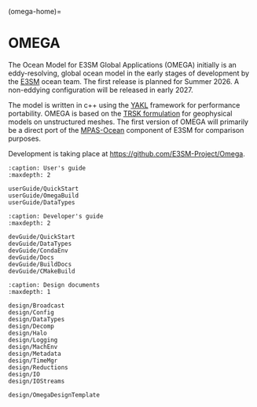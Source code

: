 (omega-home)=
# OMEGA

The Ocean Model for E3SM Global Applications (OMEGA) initially is an eddy-resolving, 
global ocean model in the early stages of development by the 
[E3SM](https://e3sm.org/) ocean team.  The first release is planned for
Summer 2026.  A non-eddying configuration will be released in early 2027.

The model is written in c++ using the [YAKL](https://github.com/mrnorman/YAKL)
framework for performance portability.  OMEGA is based on the 
[TRSK formulation](https://doi.org/10.1016/j.jcp.2009.08.006) for geophysical 
models on unstructured meshes. The first version of OMEGA will primarily be a direct port
of the [MPAS-Ocean](https://e3sm.org/model/e3sm-model-description/v1-description/v1-ocean-sea-ice-land-ice/)
component of E3SM for comparison purposes.

Development is taking place at https://github.com/E3SM-Project/Omega.


```{toctree}
:caption: User's guide
:maxdepth: 2

userGuide/QuickStart
userGuide/OmegaBuild
userGuide/DataTypes
```

```{toctree}
:caption: Developer's guide
:maxdepth: 2

devGuide/QuickStart
devGuide/DataTypes
devGuide/CondaEnv
devGuide/Docs
devGuide/BuildDocs
devGuide/CMakeBuild
```

```{toctree}
:caption: Design documents
:maxdepth: 1

design/Broadcast
design/Config
design/DataTypes
design/Decomp
design/Halo
design/Logging
design/MachEnv
design/Metadata
design/TimeMgr
design/Reductions
design/IO
design/IOStreams

design/OmegaDesignTemplate
```
